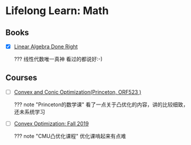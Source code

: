# Lifelong Learn: Math

## Books
- [x] [Linear Algebra Done Right](https://linear.axler.net/)

    ??? 线性代数唯一真神
        看过的都说好:-)

## Courses
- [ ] [Convex and Conic Optimization(Princeton,  ORF523 )](http://aaa.princeton.edu/orf523)

    ??? note "Princeton的数学课"
        看了一点关于凸优化的内容，讲的比较细致，还未系统学习

- [ ] [Convex Optimization: Fall 2019](https://www.stat.cmu.edu/~ryantibs/convexopt/)

    ??? note "CMU凸优化课程"
        优化课啃起来有点难
